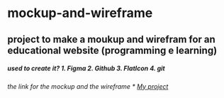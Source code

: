 # mockup-and-wireframe
## project to make a moukup and wirefram for an educational website (programming e learning)
##### used to create it? 1. Figma 2. Github  3. FlatIcon  4. git
 ###### the link for the mockup and the wireframe   * [My project](https://www.figma.com/file/syA6JXlUFKXmZIaOVpHiO2/e-learning?node-id=0%3A1&t=GFnaok9ZTPsTGOKn-1)
 
